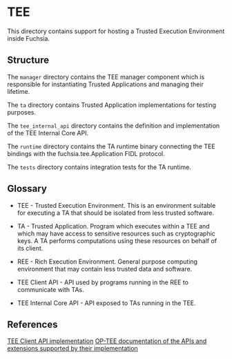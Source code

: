# TEE

This directory contains support for hosting a Trusted Execution Environment inside Fuchsia.

## Structure

The `manager` directory contains the TEE manager component which is responsible for
instantiating Trusted Applications and managing their lifetime.

The `ta` directory contains Trusted Application implementations for testing
purposes.

The `tee_internal_api` directory contains the definition and implementation of
the TEE Internal Core API.

The `runtime` directory contains the TA runtime binary connecting the TEE
bindings with the fuchsia.tee.Application FIDL protocol.

The `tests` directory contains integration tests for the TA runtime.

## Glossary

* TEE - Trusted Execution Environment. This is an environment suitable for
executing a TA that should be isolated from less trusted software.

* TA - Trusted Application. Program which executes within a TEE and which may
have access to sensitive resources such as cryptographic keys. A TA performs
computations using these resources on behalf of its client.

* REE - Rich Execution Environment. General purpose computing environment that may contain
less trusted data and software.

* TEE Client API - API used by programs running in the REE to communicate with TAs.

* TEE Internal Core API - API exposed to TAs running in the TEE.

## References

[TEE Client API implementation](//src/security/lib/tee)
[OP-TEE documentation of the APIs and extensions supported by their implementation](https://optee.readthedocs.io/en/latest/architecture/globalplatform_api.html#introduction)
